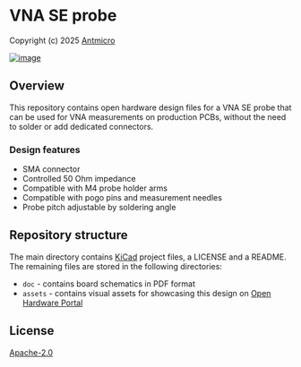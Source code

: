 # VNA SE probe

Copyright (c) 2025 [Antmicro](https://www.antmicro.com)

[![image](https://img.shields.io/badge/View%20on-Antmicro%20Open%20Hardware%20Portal-332d37?style=flat-square)](https://openhardware.antmicro.com/boards/vna-se-probe)

## Overview

This repository contains open hardware design files for a VNA SE probe that can be used for VNA measurements on production PCBs, without the need to solder or add dedicated connectors.

### Design features

* SMA connector
* Controlled 50 Ohm impedance
* Compatible with M4 probe holder arms
* Compatible with pogo pins and measurement needles
* Probe pitch adjustable by soldering angle

## Repository structure

The main directory contains [KiCad](https://www.kicad.org/) project files, a LICENSE and a README.
The remaining files are stored in the following directories:

* `doc` - contains board schematics in PDF format
* `assets` - contains visual assets for showcasing this design on [Open Hardware Portal](https://openhardware.antmicro.com)

## License

[Apache-2.0](LICENSE)
